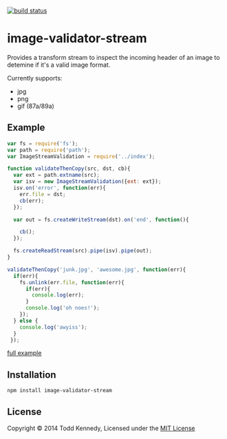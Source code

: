 [![build status](https://secure.travis-ci.org/toddself/image-validator-stream.png)](http://travis-ci.org/toddself/image-validator-stream)

# image-validator-stream
Provides a transform stream to inspect the incoming header of an image to detemine if it's a valid image format.

Currently supports:
* jpg
* png
* gif (87a/89a)

## Example
```javascript
var fs = require('fs');
var path = require('path');
var ImageStreamValidation = require('../index');

function validateThenCopy(src, dst, cb){
  var ext = path.extname(src);
  var isv = new ImageStreamValidation({ext: ext});
  isv.on('error', function(err){
    err.file = dst;
    cb(err);
  });

  var out = fs.createWriteStream(dst).on('end', function(){

    cb();
  });

  fs.createReadStream(src).pipe(isv).pipe(out);
}

validateThenCopy('junk.jpg', 'awesome.jpg', function(err){
  if(err){
    fs.unlink(err.file, function(err){
      if(err){
        console.log(err);
      }
      console.log('oh noes!');
    });
  } else {
    console.log('awyiss');
  }
 });
```
[full example](/example/abort-on-bad.js)

## Installation

`npm install image-validator-stream`

## License
Copyright © 2014 Todd Kennedy, Licensed under the [MIT License](LICENSE)

